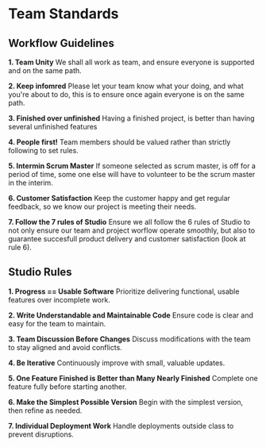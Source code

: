 # Team Standards
 
## Workflow Guidelines

**1. Team Unity**
We shall all work as team, and ensure everyone is supported and on the same path.
 
**2. Keep infomred** 
Please let your team know what your doing, and what you're about to do, this is to ensure once again everyone is on the same path.
 
**3. Finished over unfinished**
Having a finished project, is better than having several unfinished features
 
**4. People first!** 
Team members should be valued rather than strictly following to set rules.
 
**5. Intermin Scrum Master** 
If someone selected as scrum master, is off for a period of time, some one else will have to volunteer to be the scrum master in the interim.
 
**6. Customer Satisfaction** 
Keep the customer happy and get regular feedback, so we know our project is meeting their needs.

**7. Follow the 7 rules of Studio**
Ensure we all follow the 6 rules of Studio to not only ensure our team and project worflow operate smoothly, but also to guarantee succesfull product delivery and customer satisfaction (look at rule 6).

## Studio Rules

**1. Progress == Usable Software**
Prioritize delivering functional, usable features over incomplete work.

**2. Write Understandable and Maintainable Code**
Ensure code is clear and easy for the team to maintain.

**3. Team Discussion Before Changes**
Discuss modifications with the team to stay aligned and avoid conflicts.

**4. Be Iterative**
Continuously improve with small, valuable updates.

**5. One Feature Finished is Better than Many Nearly Finished**
Complete one feature fully before starting another.

**6. Make the Simplest Possible Version**
Begin with the simplest version, then refine as needed.

**7. Individual Deployment Work**
Handle deployments outside class to prevent disruptions.